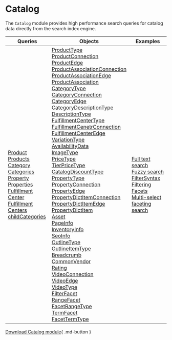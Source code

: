 # Catalog

The `Catalog` module provides high performance search queries for catalog data directly from the search index engine.

| Queries                                                             	| Objects                                        	| Examples                                                                    	|
|--------------------------------------------------------------------	|-------------------------------------------------	|----------------------------------------------------------------------------	|
| [Product](queries/product.md)<br> [Products](queries/products.md)<br> [Category](queries/category.md)<br> [Categories](queries/categories.md)<br> [Property](queries/property.md)<br> [Properties](queries/properties.md)<br> [Fulfillment Center](queries/fulfillment-center.md)<br> [Fulfillment Centers](queries/fulfillment-centers.md)<br> [childCategories](queries/child-categories.md)<br> 	| [ProductType](objects/ProductType.md)<br> [ProductConnection](objects/ProductConnection/ProductConnection.md)<br> [ProductEdge](objects/ProductConnection/ProductEdge.md)<br> [ProductAssociationConnection](objects/ProductAssociation/ProductAssociationConnection.md)<br> [ProductAssociationEdge](objects/ProductAssociation/ProductAssociationEdge.md)<br> [ProductAssociation](objects/ProductAssociation/ProductAssociation.md)<br> [CategoryType](objects/CategoryType.md)<br> [CategoryConnection](objects/category/CategoryConnection.md)<br> [CategoryEdge](objects/category/CategoryEdge.md)<br> [CategoryDescriptionType](objects/category/CategoryDescriptionType.md)<br> [DescriptionType](objects/DescriptionType.md)<br> [FulfillmentCenterType](objects/FulfillmentCenterType.md)<br> [FulfillmentCenetrConnection](objects/FulfillmentCenterConnection.md)<br> [FulfillmentCenterEdge](objects/FulfillmentCenterEdge.md)<br> [VariationType](objects/VariationType.md)<br> [AvailabilityData](objects/AvailabilityData.md)<br> [ImageType](objects/ImageType.md)<br> [PriceType](objects/Price/PriceType.md)<br> [TierPriceType](/objects/Price/TierPriceType.md)<br> [CatalogDiscountType](objects/price/CatalogDiscountType.md)<br> [PropertyType](/objects/Property/Property.md)<br> [PropertyConnection](objects/Property/PropertyConnection.md)<br> [PropertyEdge](objects/Property/PropertyEdge.md)<br> [PropertyDictItemConnection](objects/Property/PropertyDictItemConnection.md)<br> [PropertyDictItemEdge](/objects/Property/PropertyDictItemEdge.md)<br> [PropertyDictItem](objects/Property/PropertyDictItem.md)<br> [Asset](objects/Asset.md)<br> [PageInfo](objects/PageInfo.md)<br> [InventoryInfo](objects/InventoryInfo.md)<br> [SeoInfo](objects/SeoInfo.md)<br> [OutlineType](/objects/OutlineType.md)<br> [OutlineItemType](objects/OutlineItemType.md)<br> [Breadcrumb](/objects/Breadcrumb.md)<br> [CommonVendor](objects/CommonVendor/Commonvendor.md)<br> [Rating](objects/CommonVendor/Rating.md)<br> [VideoConnection](objects/VideoConnection/VideoConnection.md)<br> [VideoEdge](/objects/VideoConnection/VideoEdge.md)<br> [VideoType](objects/VideoConnection/VideoType.md)<br> [FilterFacet](objects/Facets/FilterFacet.md)<br> [RangeFacet](objects/Facets/RangeFacet.md)<br> [FacetRangeType](objects/Facets/FacetRangeType.md)<br> [TermFacet](objects/Facets/TermFacet.md)<br> [FacetTermType](objects/Facets/facetTermType.md)<br>	| [Full text search](examples/full-text-search.md)<br> [Fuzzy search](examples/fuzzy-search.md)<br> [FilterSyntax](examples/filter-syntax.md)<br> [Filtering](examples/filtering.md)</br> [Facets](examples/facets.md)<br> [Multi-select faceting search](examples/multi-select-faceting-search.md)<br> 	|


[Download Catalog module](https://github.com/VirtoCommerce/vc-module-catalog/){ .md-button }
